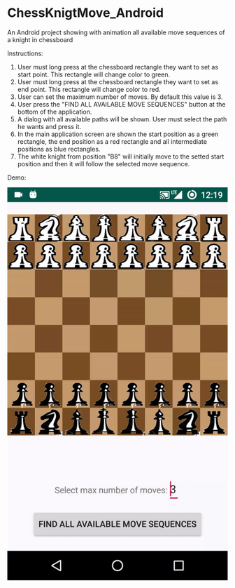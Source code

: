 # ChessKnigtMove_Android
An Android project showing with animation all available move sequences of a knight in chessboard

Instructions:
1) User must long press at the chessboard rectangle they want to set as start point. This rectangle will change color to green.
2) User must long press at the chessboard rectangle they want to set as end point. This rectangle will change color to red.
3) User can set the maximum number of moves. By default this value is 3.
4) User press the "FIND ALL AVAILABLE MOVE SEQUENCES" button at the bottom of the application.
5) A dialog with all available paths will be shown. User must select the path he wants and press it.
6) In the main application screen are shown the start position as a green rectangle, the end position as a red rectangle and all intermediate positions as blue rectangles.
7) The white knight from position "B8" will initially move to the setted start position and then it will follow the selected move sequence.

Demo:


![alt text](https://github.com/foriz/ChessKnigtMove_Android/blob/master/demo.gif)